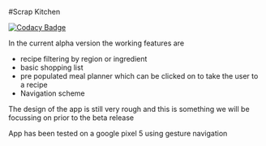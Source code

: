 #Scrap Kitchen

[![Codacy Badge](https://api.codacy.com/project/badge/Grade/d5c70c69b5bb40d7889c29f1e3170bb4)](https://app.codacy.com/gh/CDonalO/Scrap-Kitchen-COSC345?utm_source=github.com&utm_medium=referral&utm_content=CDonalO/Scrap-Kitchen-COSC345&utm_campaign=Badge_Grade_Settings)

In the current alpha version the working features are

  - recipe filtering by region or ingredient
  - basic shopping list
  - pre populated meal planner which can be clicked on to take the user to a recipe
  - Navigation scheme

The design of the app is still very rough and this is something we will be focussing on prior to the beta release

App has been tested on a google pixel 5 using gesture navigation